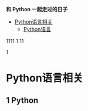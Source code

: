 **和 Python 一起走过的日子**

- [Python语言相关](#Python语言相关)
  - [Python语言](#1-Python语言)
















1111
1
11

1


# Python语言相关
## 1 Python

